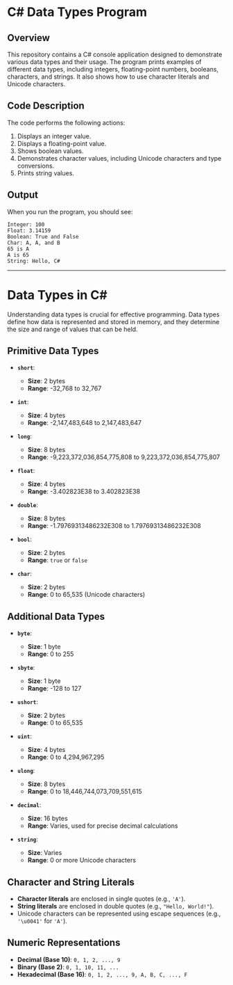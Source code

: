 # C# Data Types Program

## Overview

This repository contains a C# console application designed to demonstrate various data types and their usage. The program prints examples of different data types, including integers, floating-point numbers, booleans, characters, and strings. It also shows how to use character literals and Unicode characters.

## Code Description

The code performs the following actions:

1. Displays an integer value.
2. Displays a floating-point value.
3. Shows boolean values.
4. Demonstrates character values, including Unicode characters and type conversions.
5. Prints string values.

## Output
When you run the program, you should see:

```
Integer: 100
Float: 3.14159
Boolean: True and False
Char: A, A, and B
65 is A
A is 65
String: Hello, C#
```
---
# Data Types in C#
Understanding data types is crucial for effective programming. Data types define how data is represented and stored in memory, and they determine the size and range of values that can be held.

## Primitive Data Types

- **`short`**:
  - **Size**: 2 bytes
  - **Range**: -32,768 to 32,767

- **`int`**:
  - **Size**: 4 bytes
  - **Range**: -2,147,483,648 to 2,147,483,647

- **`long`**:
  - **Size**: 8 bytes
  - **Range**: -9,223,372,036,854,775,808 to 9,223,372,036,854,775,807

- **`float`**:
  - **Size**: 4 bytes
  - **Range**: -3.402823E38 to 3.402823E38

- **`double`**:
  - **Size**: 8 bytes
  - **Range**: -1.79769313486232E308 to 1.79769313486232E308

- **`bool`**:
  - **Size**: 2 bytes
  - **Range**: `true` or `false`

- **`char`**:
  - **Size**: 2 bytes
  - **Range**: 0 to 65,535 (Unicode characters)

## Additional Data Types

- **`byte`**:
  - **Size**: 1 byte
  - **Range**: 0 to 255

- **`sbyte`**:
  - **Size**: 1 byte
  - **Range**: -128 to 127

- **`ushort`**:
  - **Size**: 2 bytes
  - **Range**: 0 to 65,535

- **`uint`**:
  - **Size**: 4 bytes
  - **Range**: 0 to 4,294,967,295

- **`ulong`**:
  - **Size**: 8 bytes
  - **Range**: 0 to 18,446,744,073,709,551,615

- **`decimal`**:
  - **Size**: 16 bytes
  - **Range**: Varies, used for precise decimal calculations

- **`string`**:
  - **Size**: Varies
  - **Range**: 0 or more Unicode characters

## Character and String Literals

- **Character literals** are enclosed in single quotes (e.g., `'A'`).
- **String literals** are enclosed in double quotes (e.g., `"Hello, World!"`).
- Unicode characters can be represented using escape sequences (e.g., `'\u0041'` for `'A'`).

## Numeric Representations

- **Decimal (Base 10)**: `0, 1, 2, ..., 9`
- **Binary (Base 2)**: `0, 1, 10, 11, ...`
- **Hexadecimal (Base 16)**: `0, 1, 2, ..., 9, A, B, C, ..., F`
